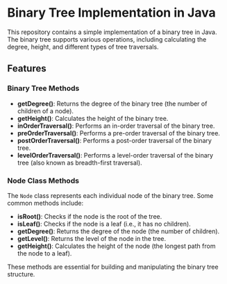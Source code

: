 # Binary Tree Implementation in Java

This repository contains a simple implementation of a binary tree in Java. The binary tree supports various operations, including calculating the degree, height, and different types of tree traversals.

## Features

### Binary Tree Methods
- **getDegree()**: Returns the degree of the binary tree (the number of children of a node).
- **getHeight()**: Calculates the height of the binary tree.
- **inOrderTraversal()**: Performs an in-order traversal of the binary tree.
- **preOrderTraversal()**: Performs a pre-order traversal of the binary tree.
- **postOrderTraversal()**: Performs a post-order traversal of the binary tree.
- **levelOrderTraversal()**: Performs a level-order traversal of the binary tree (also known as breadth-first traversal).

### Node Class Methods
The `Node` class represents each individual node of the binary tree. Some common methods include:
- **isRoot()**: Checks if the node is the root of the tree.
- **isLeaf()**: Checks if the node is a leaf (i.e., it has no children).
- **getDegree()**: Returns the degree of the node (the number of children).
- **getLevel()**: Returns the level of the node in the tree.
- **getHeight()**: Calculates the height of the node (the longest path from the node to a leaf).

These methods are essential for building and manipulating the binary tree structure.

